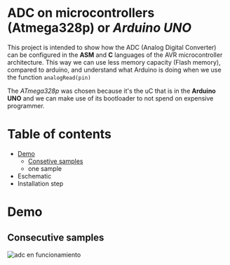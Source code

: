 # ADC on microcontrollers (Atmega328p) or *Arduino UNO*

This project is intended to show how the ADC (Analog Digital Converter) can be configured in the **ASM** and **C** languages of the AVR microcontroller architecture. This way we can use less memory capacity (Flash memory), compared to arduino, and understand what Arduino is doing when we use the function `analogRead(pin)`

The *ATmega328p* was chosen because it's the uC that is in the **Arduino UNO** and we can make use of its bootloader to not spend on expensive programmer.

# Table of contents

- [Demo](#demo)
    - [Consetive samples](#consecutive-samples)
    - one sample
- Eschematic
- Installation step

# Demo
## Consecutive samples
![adc en funcionamiento](https://media.giphy.com/media/GETaiFQgjzHZXZr7D3/giphy.gif)
